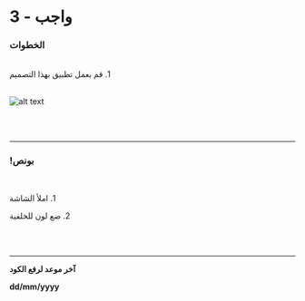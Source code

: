 
# واجب  - 3
### الخطوات 

<br>
&#x202b; 1. قم بعمل تطبيق بهذا التصميم
<br>
<br>

![alt text](https://lh5.googleusercontent.com/tIV7w-C2H022phAsEKPKQOcU7fFxagsv8TIra5CBy_bWA9F6Lvc-mhHeh5Xil2llx3A6MCovRcb0VbSLAXeaeePoP75l5-eBsqWsBRsRrpQg53liFfF3dexGNrZViWWsq4wh1CtQq0E)

<br>
<br>
<hr>

### !بونص 

<br>

&#x202b; 1. املأ الشاشة
<br>

&#x202b; 2. ضع لون للخلفية

<br>
<br>
<hr>
<b>آخر موعد لرفع الكود

&#x202b; dd/mm/yyyy
